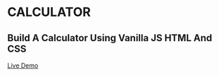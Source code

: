 # CALCULATOR

## Build A Calculator Using Vanilla JS HTML And CSS

[Live Demo](https://silviolima94.github.io/calculator/)
